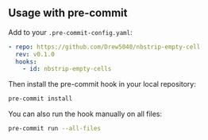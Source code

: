 ## Usage with pre-commit

Add to your `.pre-commit-config.yaml`:

```yaml
- repo: https://github.com/Drew5040/nbstrip-empty-cell
  rev: v0.1.0
  hooks:
    - id: nbstrip-empty-cells
```

Then install the pre-commit hook in your local repository:

```bash
pre-commit install
```

You can also run the hook manually on all files:
```bash
pre-commit run --all-files
```